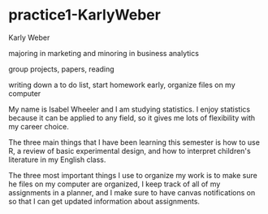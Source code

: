 # practice1-KarlyWeber
Karly Weber

majoring in marketing and minoring in business analytics

group projects, papers, reading

writing down a to do list, start homework early, organize files on my computer


My name is Isabel Wheeler and I am studying statistics. I enjoy statistics because it can be applied to any field, so it gives me lots of flexibility with my career choice.

The three main things that I have been learning this semester is how to use R, a review of basic experimental design, and how to interpret children's literature in my English class.

The three most important things I use to organize my work is to make sure he files on my computer are organized, I keep track of all of my assignments in a planner, and I make sure to have canvas notifications on so that I can get updated information about assignments.
